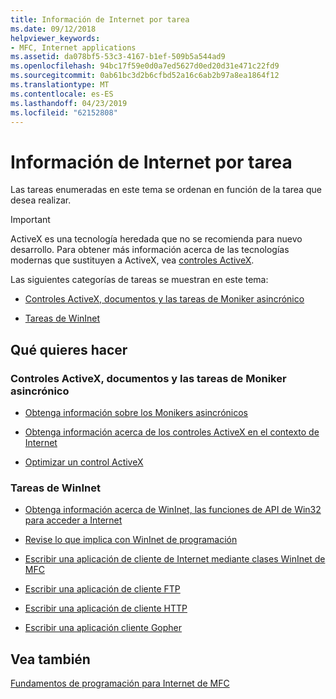 ```yaml
---
title: Información de Internet por tarea
ms.date: 09/12/2018
helpviewer_keywords:
- MFC, Internet applications
ms.assetid: da078bf5-53c3-4167-b1ef-509b5a544ad9
ms.openlocfilehash: 94bc17f59e0d0a7ed5627d0ed20d31e471c22fd9
ms.sourcegitcommit: 0ab61bc3d2b6cfbd52a16c6ab2b97a8ea1864f12
ms.translationtype: MT
ms.contentlocale: es-ES
ms.lasthandoff: 04/23/2019
ms.locfileid: "62152808"
---
```

# <a name="internet-information-by-task"></a>Información de Internet por tarea

Las tareas enumeradas en este tema se ordenan en función de la tarea que desea realizar.

>[!IMPORTANT]
> ActiveX es una tecnología heredada que no se recomienda para nuevo desarrollo. Para obtener más información acerca de las tecnologías modernas que sustituyen a ActiveX, vea [controles ActiveX](activex-controls.md).

Las siguientes categorías de tareas se muestran en este tema:

- [Controles ActiveX, documentos y las tareas de Moniker asincrónico](#_core_activex_controls.2c_.documents_and_asynchronous_moniker_tasks)

- [Tareas de WinInet](#_core_wininet_tasks)

## <a name="what-do-you-want-to-do"></a>Qué quieres hacer

###  <a name="_core_activex_controls.2c_.documents_and_asynchronous_moniker_tasks"></a> Controles ActiveX, documentos y las tareas de Moniker asincrónico

- [Obtenga información sobre los Monikers asincrónicos](../mfc/asynchronous-monikers-on-the-internet.md)

- [Obtenga información acerca de los controles ActiveX en el contexto de Internet](../mfc/activex-controls-on-the-internet.md)

- [Optimizar un control ActiveX](../mfc/mfc-activex-controls-optimization.md)

###  <a name="_core_wininet_tasks"></a> Tareas de WinInet

- [Obtenga información acerca de WinInet, las funciones de API de Win32 para acceder a Internet](../mfc/wininet-basics.md)

- [Revise lo que implica con WinInet de programación](../mfc/win32-internet-extensions-wininet.md)

- [Escribir una aplicación de cliente de Internet mediante clases WinInet de MFC](../mfc/writing-an-internet-client-application-using-mfc-wininet-classes.md)

- [Escribir una aplicación de cliente FTP](../mfc/steps-in-a-typical-ftp-client-application.md)

- [Escribir una aplicación de cliente HTTP](../mfc/steps-in-a-typical-http-client-application.md)

- [Escribir una aplicación cliente Gopher](../mfc/steps-in-a-typical-gopher-client-application.md)

## <a name="see-also"></a>Vea también

[Fundamentos de programación para Internet de MFC](../mfc/mfc-internet-programming-basics.md)
